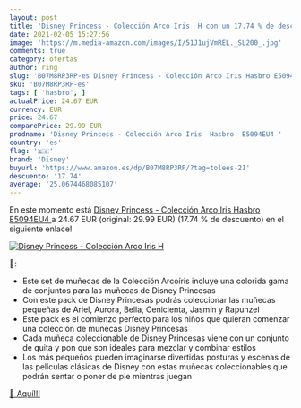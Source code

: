 ```yaml
---
layout: post
title: 'Disney Princess - Colección Arco Iris  H con un 17.74 % de descuento'
date: 2021-02-05 15:27:56
image: 'https://m.media-amazon.com/images/I/51J1ujVmREL._SL200_.jpg'
comments: true
category: ofertas
author: ring
slug: 'B07M8RP3RP-es Disney Princess - Colección Arco Iris Hasbro E5094EU4'
sku: 'B07M8RP3RP-es'
tags: [ 'hasbro', ]
actualPrice: 24.67 EUR
currency: EUR
price: 24.67
comparePrice: 29.99 EUR
prodname: 'Disney Princess - Colección Arco Iris  Hasbro  E5094EU4 '
country: 'es'
flag: '🇪🇸'
brand: 'Disney'
buyurl: 'https://www.amazon.es/dp/B07M8RP3RP/?tag=tolees-21'
descuento: '17.74'
average: '25.0674468085107'
---
```


En este momento está [Disney Princess - Colección Arco Iris  Hasbro  E5094EU4 ](https://www.amazon.es/dp/B07M8RP3RP/?tag=tolees-21) a 24.67 EUR (original: 29.99 EUR) (17.74 %  de descuento) en el siguiente enlace!

[![Disney Princess - Colección Arco Iris  H](https://m.media-amazon.com/images/I/51J1ujVmREL._SL200_.jpg)](https://www.amazon.es/dp/B07M8RP3RP/?tag=tolees-21)

🔎:

- Este set de muñecas de la Colección Arcoíris incluye una colorida gama de conjuntos para las muñecas de Disney Princesas
- Con este pack de Disney Princesas podrás coleccionar las muñecas pequeñas de Ariel, Aurora, Bella, Cenicienta, Jasmín y Rapunzel
- Este pack es el comienzo perfecto para los niños que quieran comenzar una colección de muñecas Disney Princesas
- Cada muñeca coleccionable de Disney Princesas viene con un conjunto de quita y pon que son ideales para mezclar y combinar estilos
- Los más pequeños pueden imaginarse divertidas posturas y escenas de las películas clásicas de Disney con estas muñecas coleccionables que podrán sentar o poner de pie mientras juegan

[🛒 Aquí!!!](https://www.amazon.es/dp/B07M8RP3RP/?tag=tolees-21)
